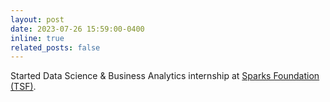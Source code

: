 ```yaml
---
layout: post
date: 2023-07-26 15:59:00-0400
inline: true
related_posts: false
---
```


Started Data Science & Business Analytics internship at [Sparks Foundation (TSF)](https://www.thesparksfoundationsingapore.org).
